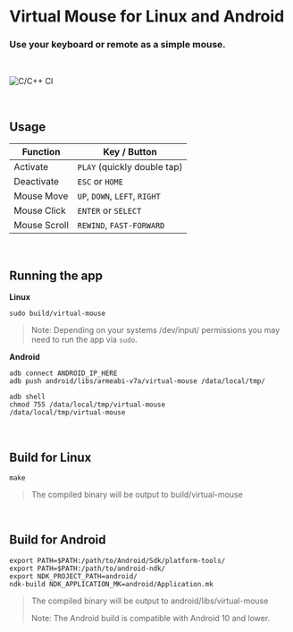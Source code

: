 # Virtual Mouse for Linux and Android
### Use your keyboard or remote as a simple mouse.

<br>

![C/C++ CI](https://github.com/codeljo/virtual-mouse/actions/workflows/cpp-make.yml/badge.svg)

<br>

## Usage
Function     | Key / Button
-------------|------------------------------
Activate     | `PLAY` (quickly double tap)
Deactivate   | `ESC` or `HOME`
Mouse Move   | `UP`, `DOWN`, `LEFT`, `RIGHT`
Mouse Click  | `ENTER` or `SELECT`
Mouse Scroll | `REWIND`, `FAST-FORWARD`

<br>

## Running the app
**Linux**
```shell
sudo build/virtual-mouse
```
> Note: Depending on your systems /dev/input/ permissions you may need to run the app via `sudo`.

**Android**
```shell
adb connect ANDROID_IP_HERE
adb push android/libs/armeabi-v7a/virtual-mouse /data/local/tmp/

adb shell
chmod 755 /data/local/tmp/virtual-mouse
/data/local/tmp/virtual-mouse
```

<br>

## Build for Linux
```shell
make
```
> The compiled binary will be output to build/virtual-mouse

<br>

## Build for Android
```shell
export PATH=$PATH:/path/to/Android/Sdk/platform-tools/
export PATH=$PATH:/path/to/android-ndk/
export NDK_PROJECT_PATH=android/
ndk-build NDK_APPLICATION_MK=android/Application.mk
```
> The compiled binary will be output to android/libs/virtual-mouse
>
> Note: The Android build is compatible with Android 10 and lower.

